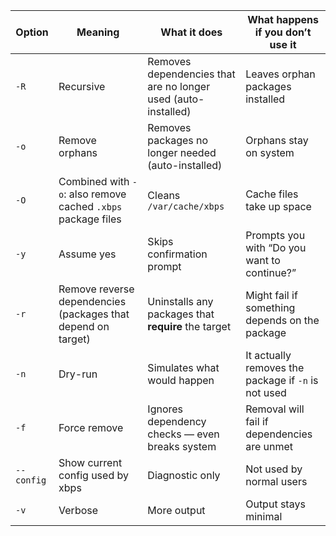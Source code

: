 | Option     | Meaning                                                      | What it does                                                  | What happens if you don’t use it                    |
| ---------- | ------------------------------------------------------------ | ------------------------------------------------------------- | --------------------------------------------------- |
| `-R`       | Recursive                                                    | Removes dependencies that are no longer used (auto-installed) | Leaves orphan packages installed                    |
| `-o`       | Remove orphans                                               | Removes packages no longer needed (auto-installed)            | Orphans stay on system                              |
| `-O`       | Combined with `-o`: also remove cached `.xbps` package files | Cleans `/var/cache/xbps`                                      | Cache files take up space                           |
| `-y`       | Assume yes                                                   | Skips confirmation prompt                                     | Prompts you with “Do you want to continue?”         |
| `-r`       | Remove reverse dependencies (packages that depend on target) | Uninstalls any packages that **require** the target           | Might fail if something depends on the package      |
| `-n`       | Dry-run                                                      | Simulates what would happen                                   | It actually removes the package if `-n` is not used |
| `-f`       | Force remove                                                 | Ignores dependency checks — even breaks system                | Removal will fail if dependencies are unmet         |
| `--config` | Show current config used by xbps                             | Diagnostic only                                               | Not used by normal users                            |
| `-v`       | Verbose                                                      | More output                                                   | Output stays minimal                                |
